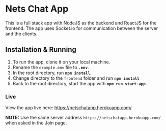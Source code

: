 # Nets Chat App
This is a full stack app with NodeJS as the backend and ReactJS for the frontend. The app uses Socket.io for communication between the server and the clients.
## Installation & Running
1. To run the app, clone it on your local machine.
2. Rename the `example.env` file to **`.env`**.
3. In the root directory, run **`npm install`**.
4. Change directory to the `frontend` folder and run **`npm install`**
5. Back to the root directory, start the app with **`npm run start-app`**.

### Live
View the app live here: https://netschatapp.herokuapp.com/

**NOTE:** Use the same server address `https://netschatapp.herokuapp.com/` when asked in the Join page.
